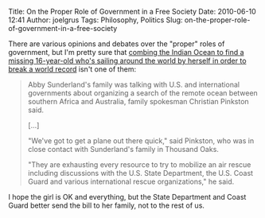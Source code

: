 Title: On the Proper Role of Government in a Free Society
Date: 2010-06-10 12:41
Author: joelgrus
Tags: Philosophy, Politics
Slug: on-the-proper-role-of-government-in-a-free-society

There are various opinions and debates over the "proper" roles of
government, but I'm pretty sure that [combing the Indian Ocean to find a
missing 16-year-old who's sailing around the world by herself in order
to break a world
record](http://www.seattlepi.com/national/1110ap_us_girls_solo_voyage.html)
isn't one of them:

> Abby Sunderland's family was talking with U.S. and international
> governments about organizing a search of the remote ocean between
> southern Africa and Australia, family spokesman Christian Pinkston
> said.
>
> [...]
>
> "We've got to get a plane out there quick," said Pinkston, who was in
> close contact with Sunderland's family in Thousand Oaks.
>
> "They are exhausting every resource to try to mobilize an air rescue
> including discussions with the U.S. State Department, the U.S. Coast
> Guard and various international rescue organizations," he said.

I hope the girl is OK and everything, but the State Department and Coast
Guard better send the bill to her family, not to the rest of us.
